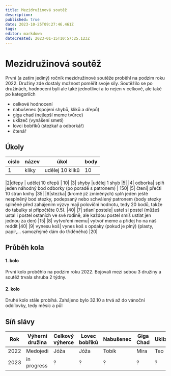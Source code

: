 ```yaml
---
title: Mezidružinová soutěž
description: 
published: true
date: 2023-10-25T09:27:46.461Z
tags: 
editor: markdown
dateCreated: 2023-01-15T10:57:25.123Z
---
```


# Mezidružinová soutěž

První (a zatím jediný) ročník mezidružinové soutěže proběhl na podzim roku 2022. Družiny zde dostaly možnost poměřit svoje síly.
Soutěžilo se po družinách, hodnoceni byli ale také jednotlivci a to nejen v celkově, ale také po kategoriích

- celkové hodnocení
- nabušenec (spojení shybů, kliků a dřepů)
 - giga chad (nejlepší meme tvůrce)
 - uklizeč (vynášení smetí)
 - lovci bobříků (stezkař a odborkář)
 - čtenář
 

## Úkoly
|cislo|název|úkol|body|
|-|--------| -----------|--|
|1|	kliky |	udělej 10 kliků	|10 |

|2|dřepy |	udělej 10 dřepů	| 10|
|3|	shyby	|udělej 1 shyb	|5|
|4|	odborka|	splň jeden náhodný bod odborky (po poradě s patronem) |	150|
|5|	čtení|	přečti 10 stran knihy	|35|
|6|stezka| (kromě již zmíněných)	splň jeden ještě nesplněný bod stezky, podepsaný nebo schválený patronem (body stezky splněné před zahájením výzvy mají poloviční hodnotu, tedy 20 bodů, takže do tabulky si připočtěte 0.5). 	|40|
|7|	stlaní postele|	ustel si postel (můžeš ustal i postel ostaních ve své rodině, ale každou postel smíš ustlat jen jednou za den)	|15|
|8|	vytvoření memu|	vytvoř meme a přidej ho na náš reddit	|40|
|9|	vynesu koš|	vynes koš s opdaky (pokud je plný) (plasty, papír,... samozřejmě dám do tříděného)	|20|

## Průběh kola

#### 1. kolo

První kolo proběhlo na podzim roku 2022. Bojovali mezi sebou 3 družiny a soutěž trvala shruba 2 týdny.

#### 2. kolo
Druhé kolo stále probíhá. Zahájeno bylo 32.10 a trvá až do vánoční oddílovky, tedy měsíc a půl

## Síň slávy

| Rok | Výherní  družina | Celkový výherce |Lovec bobříků| Nabušenec | Giga Chad | Uklizeč | Čtenář|
| ----- | ------- | ----- |-----| ---- | ---- | ---- | ----|
| 2022 | Medojedi | Jóža |Jóža| Tobík |Mira | Teo | Kuba|
| 2023 | in progress | ? | ? | ? | ? | ? | ?|


